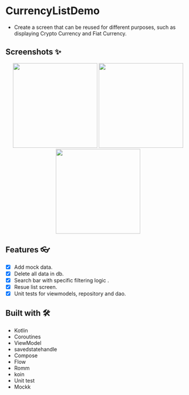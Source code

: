 # CurrencyListDemo

- Create a screen that can be reused for different purposes, such as displaying Crypto Currency and Fiat Currency.

## Screenshots ✨
<div align="center">

  <img src="https://github.com/ChienChiaChen/CurrencyListDemo/assets/8452007/75480047-7437-4f2c-9c79-0d8115f27b42" width="230px" />
  <img src="https://github.com/ChienChiaChen/CurrencyListDemo/assets/8452007/ab785d5c-0b46-44f2-82d6-1e152f8f14a5" width="230px" />
  <img src="https://github.com/ChienChiaChen/CurrencyListDemo/assets/8452007/fe5ebd8b-bbe9-48e4-bc82-b550e1d7a8a1" width="230px" />
</div>

## Features 👓
- [x]  Add mock data.
- [x]  Delete all data in db.
- [x]  Search bar with specific filtering logic  .
- [x]  Resue list screen.
- [X]  Unit tests for viewmodels, repository and dao.

## Built with 🛠
- Kotlin
- Coroutines
- ViewModel
- savedstatehandle
- Compose
- Flow
- Romm
- koin
- Unit test
- Mockk

